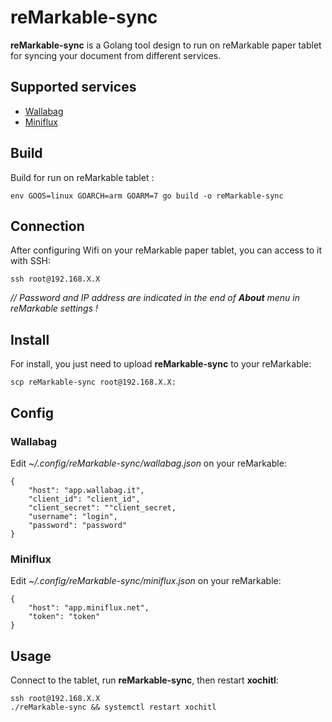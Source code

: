 # reMarkable-sync

**reMarkable-sync** is a Golang tool design to run on reMarkable paper tablet for syncing your document from different services.

## Supported services

* [Wallabag](https://www.wallabag.org)
* [Miniflux](https://miniflux.app)

## Build

Build for run on reMarkable tablet :

~~~
env GOOS=linux GOARCH=arm GOARM=7 go build -o reMarkable-sync
~~~

## Connection

After configuring Wifi on your reMarkable paper tablet, you can access to it with SSH:

~~~
ssh root@192.168.X.X
~~~

*// Password and IP address are indicated in the end of **About** menu in reMarkable settings !*

## Install

For install, you just need to upload **reMarkable-sync** to your reMarkable:

~~~
scp reMarkable-sync root@192.168.X.X:
~~~

## Config

### Wallabag

Edit *~/.config/reMarkable-sync/wallabag.json* on your reMarkable:

~~~
{
    "host": "app.wallabag.it",
    "client_id": "client_id",
    "client_secret": ""client_secret,
    "username": "login",
    "password": "password"
}
~~~

### Miniflux

Edit *~/.config/reMarkable-sync/miniflux.json* on your reMarkable:

~~~
{
    "host": "app.miniflux.net",
    "token": "token"
}
~~~

## Usage

Connect to the tablet, run **reMarkable-sync**, then restart **xochitl**:

~~~
ssh root@192.168.X.X
./reMarkable-sync && systemctl restart xochitl
~~~
